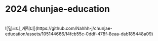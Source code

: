 # 2024 chunjae-education
<br/>
![밀크티_캐릭터](https://github.com/Nahhh-j/chunjae-education/assets/105144666/f4fcb55c-0ddf-478f-8eaa-dab185448a09)

